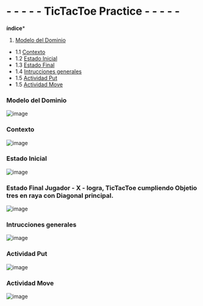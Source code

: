 # - - - - - TicTacToe Practice - - - - -

**índice***

1. [Modelo del Dominio](#Modelo-del-Dominio)
- 1.1 [Contexto](#Contexto)
- 1.2 [Estado Inicial](#Estado-Inicial)
- 1.3 [Estado Final](#Estado-Final) 
- 1.4 [Intrucciones generales](#Intrucciones-generales)
- 1.5 [Actividad Put](#Actividad-Put)
- 1.5 [Actividad Move](#Actividad-Move)

### Modelo del Dominio

![image](https://user-images.githubusercontent.com/46433173/195099141-3d0b3e13-89a0-40b0-b662-6d1380536158.png)

### Contexto
![image](https://user-images.githubusercontent.com/46433173/195099392-b2b042e8-eadd-4680-b2e8-c66ff5c7c420.png)

### Estado Inicial

![image](https://user-images.githubusercontent.com/46433173/195114329-9cedf0fe-c8ca-43d6-bfed-1111caa04680.png)

### Estado Final Jugador - X - logra, TicTacToe cumpliendo Objetio tres en raya con Diagonal principal.

![image](https://user-images.githubusercontent.com/46433173/195117803-07512553-af4c-4b91-8e6c-be7d53dbb5f4.png)

### Intrucciones generales

![image](https://user-images.githubusercontent.com/46433173/195147493-e8e82d3c-c516-4f32-ae54-4a670d43f7f2.png)

### Actividad Put

![image](https://user-images.githubusercontent.com/46433173/195147444-d7d8aed6-4939-49b0-9a61-a736d2539eb1.png)

### Actividad Move

![image](https://user-images.githubusercontent.com/46433173/195145996-23355304-d151-4a79-81ec-1bf3d6b332aa.png)
